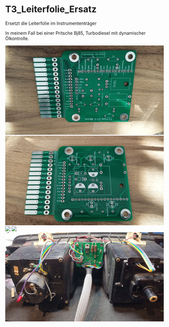 # T3_Leiterfolie_Ersatz
Ersetzt die Leiterfolie im Instrumententräger

In meinem Fall bei einer Pritsche Bj85, Turbodiesel mit dynamischer Ölkontrolle.


<img src="_Fotos/Platine_Top_V1.0.jpeg">

<img src="_Fotos/Platine_Bot_V1.0.jpeg">

<img src="_Fotos/Satz_1.jpg">

<img src="_Fotos/Satz_2.jpg">

<img src="_Fotos/eingebaut.jpeg">
